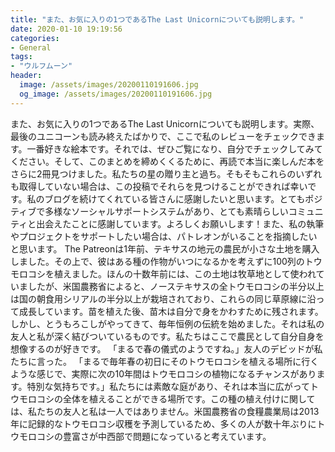 ```yaml
---
title: "また、お気に入りの1つであるThe Last Unicornについても説明します。"
date: 2020-01-10 19:19:56
categories:
- General
tags:
- "ウルフムーン"
header:
  image: /assets/images/20200110191606.jpg
  og_image: /assets/images/20200110191606.jpg
---
```


また、お気に入りの1つであるThe Last Unicornについても説明します。実際、最後のユニコーンも読み終えたばかりで、ここで私のレビューをチェックできます。一番好きな絵本です。それでは、ぜひご覧になり、自分でチェックしてみてください。そして、このまとめを締めくくるために、再読で本当に楽しんだ本をさらに2冊見つけました。私たちの星の贈り主と過ち。そもそもこれらのいずれも取得していない場合は、この投稿でそれらを見つけることができれば幸いです。私のブログを続けてくれている皆さんに感謝したいと思います。とてもポジティブで多様なソーシャルサポートシステムがあり、とても素晴らしいコミュニティと出会えたことに感謝しています。よろしくお願いします！また、私の執筆やプロジェクトをサポートしたい場合は、パトレオンがいることを指摘したいと思います。 The Patreonは1年前、テキサスの地元の農民が小さな土地を購入しました。その上で、彼はある種の作物がいつになるかを考えずに100列のトウモロコシを植えました。ほんの十数年前には、この土地は牧草地として使われていましたが、米国農務省によると、ノーステキサスの全トウモロコシの半分以上は国の朝食用シリアルの半分以上が栽培されており、これらの同じ草原線に沿って成長しています。苗を植えた後、苗木は自分で身をかわすために残されます。しかし、とうもろこしがやってきて、毎年恒例の伝統を始めました。それは私の友人と私が深く結びついているものです。私たちはここで農民として自分自身を想像するのが好きです。 「まるで春の儀式のようですね。」友人のデビッドが私たちに言った。 「まるで毎年春の初日にそのトウモロコシを植える場所に行くような感じで、実際に次の10年間はトウモロコシの植物になるチャンスがあります。特別な気持ちです。」私たちには素敵な庭があり、それは本当に広がってトウモロコシの全体を植えることができる場所です。この種の植え付けに関しては、私たちの友人と私は一人ではありません。米国農務省の食糧農業局は2013年に記録的なトウモロコシ収穫を予測しているため、多くの人が数十年ぶりにトウモロコシの豊富さが中西部で問題になっていると考えています。
